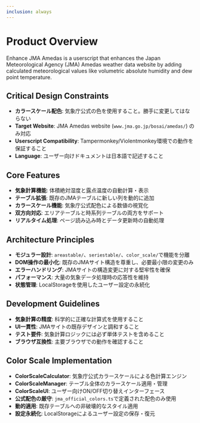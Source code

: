 ```yaml
---
inclusion: always
---
```


# Product Overview

Enhance JMA Amedas is a userscript that enhances the Japan Meteorological Agency (JMA) Amedas weather data website by adding calculated meteorological values like volumetric absolute humidity and dew point temperature.

## Critical Design Constraints

- **カラースケール配色**: 気象庁公式の色を使用すること。勝手に変更してはならない
- **Target Website**: JMA Amedas website (`www.jma.go.jp/bosai/amedas/`) のみ対応
- **Userscript Compatibility**: Tampermonkey/Violentmonkey環境での動作を保証すること
- **Language**: ユーザー向けドキュメントは日本語で記述すること

## Core Features

- **気象計算機能**: 体積絶対湿度と露点温度の自動計算・表示
- **テーブル拡張**: 既存のJMAテーブルに新しい列を動的に追加
- **カラースケール機能**: 気象庁公式配色による数値の視覚化
- **双方向対応**: エリアテーブルと時系列テーブルの両方をサポート
- **リアルタイム処理**: ページ読み込み時とデータ更新時の自動処理

## Architecture Principles

- **モジュラー設計**: `areastable/`、`seriestable/`、`color_scale/`で機能を分離
- **DOM操作の最小化**: 既存のJMAサイト構造を尊重し、必要最小限の変更のみ
- **エラーハンドリング**: JMAサイトの構造変更に対する堅牢性を確保
- **パフォーマンス**: 大量の気象データ処理時の応答性を維持
- **状態管理**: LocalStorageを使用したユーザー設定の永続化

## Development Guidelines

- **気象計算の精度**: 科学的に正確な計算式を使用すること
- **UI一貫性**: JMAサイトの既存デザインと調和すること
- **テスト要件**: 気象計算ロジックには必ず単体テストを含めること
- **ブラウザ互換性**: 主要ブラウザでの動作を確認すること

## Color Scale Implementation

- **ColorScaleCalculator**: 気象庁公式カラースケールによる色計算エンジン
- **ColorScaleManager**: テーブル全体のカラースケール適用・管理
- **ColorScaleUI**: ユーザー向けON/OFF切り替えインターフェース
- **公式配色の厳守**: `jma_official_colors.ts`で定義された配色のみ使用
- **動的適用**: 既存テーブルへの非破壊的なスタイル適用
- **設定永続化**: LocalStorageによるユーザー設定の保存・復元

